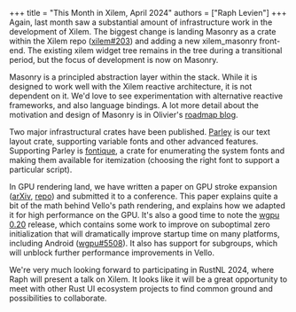 +++
title = "This Month in Xilem, April 2024"
authors = ["Raph Levien"]
+++
Again, last month saw a substantial amount of infrastructure work in the development of Xilem.
The biggest change is landing Masonry as a crate within the Xilem repo ([xilem#203]) and adding a new xilem_masonry front-end.
The existing xilem widget tree remains in the tree during a transitional period, but the focus of development is now on Masonry.

Masonry is a principled abstraction layer within the stack.
While it is designed to work well with the Xilem reactive architecture, it is not dependent on it.
We'd love to see experimentation with alternative reactive frameworks, and also language bindings.
A lot more detail about the motivation and design of Masonry is in Olivier's [roadmap blog].

Two major infrastructural crates have been published.
[Parley] is our text layout crate, supporting variable fonts and other advanced features.
Supporting Parley is [fontique], a crate for enumerating the system fonts and making them available for itemization (choosing the right font to support a particular script).

In GPU rendering land, we have written a paper on GPU stroke expansion ([arXiv][stroke expansion arXiv], [repo][stroke expansion repo]) and submitted it to a conference.
This paper explains quite a bit of the math behind Vello's path rendering, and explains how we adapted it for high performance on the GPU.
It's also a good time to note the [wgpu 0.20] release, which contains some work to improve on suboptimal zero initialization that will dramatically improve startup time on many platforms, including Android ([wgpu#5508]).
It also has support for subgroups, which will unblock further performance improvements in Vello.

We're very much looking forward to participating in RustNL 2024, where Raph will present a talk on Xilem.
It looks like it will be a great opportunity to meet with other Rust UI ecosystem projects to find common ground and possibilities to collaborate.

[xilem#203]: https://github.com/linebender/xilem/pull/203
[roadmap blog]: https://linebender.org/blog/xilem-backend-roadmap/
[parley]: https://crates.io/crates/parley
[fontique]: https://crates.io/crates/fontique
[stroke expansion arXiv]: https://arxiv.org/abs/2405.00127
[stroke expansion repo]: https://github.com/linebender/gpu-stroke-expansion-paper
[wgpu 0.20]: https://docs.rs/crate/wgpu/0.20.0
[wgpu#5508]: https://github.com/gfx-rs/wgpu/pull/5508
[RustNL 2024]: https://2024.rustnl.org/
